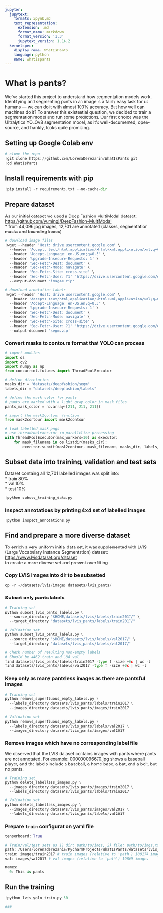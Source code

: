 ```yaml
---
jupyter:
  jupytext:
    formats: ipynb,md
    text_representation:
      extension: .md
      format_name: markdown
      format_version: '1.3'
      jupytext_version: 1.16.2
  kernelspec:
    display_name: WhatIsPants
    language: python
    name: whatispants
---
```


# What is pants?


We've started this project to understand how segmentation models work. Identifying and segmenting pants in an image is a fairly easy task for us humans — we can do it with almost 100% accuracy. But how well can machines do it?
To answer this existential question, we decided to train a segmentation model and run some predictions. Our first choice was the Ultralytics YOLOv8 segmentation model, as it's well-documented, open-source, and frankly, looks quite promising.



## Setting up Google Colab env

```python
# clone the repo
!git clone https://github.com/LorenaDerezanin/WhatIsPants.git
!cd WhatIsPants
```

## Install requirements with pip

```python
!pip install -r requirements.txt --no-cache-dir
```

## Prepare dataset


As our initial dataset we used a Deep Fashion MultiModal dataset: https://github.com/yumingj/DeepFashion-MultiModal    
    * from 44,096 jpg images, 12,701 are annotated (classes, segmentation masks and bounding boxes)

```python
# download image files
!wget --header 'Host: drive.usercontent.google.com' \
  --header 'Accept: text/html,application/xhtml+xml,application/xml;q=0.9,image/avif,image/webp,*/*;q=0.8' \
  --header 'Accept-Language: en-US,en;q=0.5' \
  --header 'Upgrade-Insecure-Requests: 1' \
  --header 'Sec-Fetch-Dest: document' \
  --header 'Sec-Fetch-Mode: navigate' \
  --header 'Sec-Fetch-Site: cross-site' \
  --header 'Sec-Fetch-User: ?1' 'https://drive.usercontent.google.com/download?id=1U2PljA7NE57jcSSzPs21ZurdIPXdYZtN&export=download&authuser=0&confirm=t&uuid=115a0cd6-8ddb-427b-9343-62b76c4d939c&at=APZUnTWiXg4LlG3A7QPA5DmjASX8%3A1715537567680' \
  --output-document 'images.zip'
```

```python
# download annotation labels
!wget --header 'Host: drive.usercontent.google.com' \
  --header 'Accept: text/html,application/xhtml+xml,application/xml;q=0.9,image/avif,image/webp,*/*;q=0.8' \
  --header 'Accept-Language: en-US,en;q=0.5' \
  --header 'Upgrade-Insecure-Requests: 1' \
  --header 'Sec-Fetch-Dest: document' \
  --header 'Sec-Fetch-Mode: navigate' \
  --header 'Sec-Fetch-Site: cross-site' \
  --header 'Sec-Fetch-User: ?1' 'https://drive.usercontent.google.com/download?id=1r-5t-VgDaAQidZLVgWtguaG7DvMoyUv9&export=download&authuser=0&confirm=t&uuid=b445e6d2-634c-4b59-96c8-4455c6f117a5&at=APZUnTV7OltdPbT0OB1lUK1FhJO8%3A1715537716467' \
  --output-document 'segm.zip'
```

### Convert masks to contours format that YOLO can process

```python
# import modules
import os
import cv2
import numpy as np
from concurrent.futures import ThreadPoolExecutor

# define directories
masks_dir = "datasets/deepfashion/segm"
labels_dir = "datasets/deepfashion/labels"

# define the mask color for pants
# pants are marked with a light gray color in mask files
pants_mask_color = np.array([211, 211, 211])

# import the mask2contour function 
from mask2contour import mask2contour

# load labelled mask pngs
# use ThreadPoolExecutor to parallelize processing
with ThreadPoolExecutor(max_workers=10) as executor:
    for mask_filename in os.listdir(masks_dir):
        executor.submit(mask2contour, mask_filename, masks_dir, labels_dir, pants_mask_color)


```

## Subset data into training, validation and test sets

Dataset containg all 12,701 labelled images was split into:   
    * train 80%   
    * val 10%  
    * test 10%   

```python
!python subset_training_data.py
```

### Inspect annotations by printing 4x4 set of labelled images

```python
!python inspect_annotations.py
```

## Find and prepare a more diverse dataset

To enrich a very uniform initial data set, it was supplemented with LVIS (Large Vocabulary Instance Segmentation) dataset: https://www.lvisdataset.org/dataset   
to create a more diverse set and prevent overfitting.


### Copy LVIS images into dir to be subsetted

```python
cp -r ~/datasets/lvis/images datasets/lvis_pants/
```

### Subset only pants labels

```python
# Training set 
python subset_lvis_pants_labels.py \
  --source_directory "$HOME/datasets/lvis/labels/train2017/" \
  --target_directory "datasets/lvis_pants/labels/train2017/"

# Validation set
python subset_lvis_pants_labels.py \
  --source_directory "$HOME/datasets/lvis/labels/val2017/" \
  --target_directory "datasets/lvis_pants/labels/val2017/"

# Check number of resulting non-empty labels
# Should be 4462 train and 184 val
find datasets/lvis_pants/labels/train2017 -type f -size +0c | wc -l 
find datasets/lvis_pants/labels/val2017 -type f -size +0c | wc -l
```

### Keep only as many pantsless images as there are pantsful images

```python
# Training set
python remove_superfluous_empty_labels.py \
  --labels_directory datasets/lvis_pants/labels/train2017 \
  --images_directory datasets/lvis_pants/images/train2017
  
# Validation set
python remove_superfluous_empty_labels.py \
  --labels_directory datasets/lvis_pants/labels/val2017 \
  --images_directory datasets/lvis_pants/images/val2017
```

### Remove images which have no corresponding label file

We observed that the LVIS dataset contains images with pants where pants are not annotated. For example: 000000096670.jpg shows a baseball player, and the labels include a baseball, a home base, a bat, and a belt, but no pants.

```python
# Training set
python delete_labelless_images.py \
  --images_directory datasets/lvis_pants/images/train2017 \
  --labels_directory datasets/lvis_pants/labels/train2017

# Validation set
python delete_labelless_images.py \
  --images_directory datasets/lvis_pants/images/val2017 \
  --labels_directory datasets/lvis_pants/labels/val2017
```

### Prepare `train` configuration yaml file 

```python
tensorboard: True

# Train/val/test sets as 1) dir: path/to/imgs, 2) file: path/to/imgs.txt, or 3) list: [path/to/imgs1, path/to/imgs2, ..]
path: /Users/lorenaderezanin/PycharmProjects/WhatIsPants/datasets/lvis_pants # dataset root dir
train: images/train2017 # train images (relative to 'path') 100170 images
val: images/val2017 # val images (relative to 'path') 19809 images

names:
  0: This is pants
```

## Run the training


```python
!python lvis_yolo_train.py 50
```

```python
### 
```
